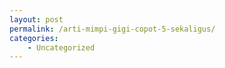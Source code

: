 ```yaml
---
layout: post
permalink: /arti-mimpi-gigi-copot-5-sekaligus/
categories:
    - Uncategorized
---
```


